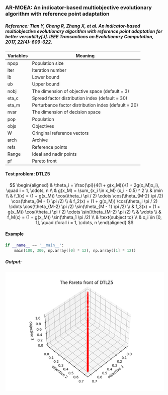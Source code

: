 ### AR-MOEA: An indicator-based multiobjective evolutionary algorithm with reference point adaptation

##### Reference: Tian Y, Cheng R, Zhang X, et al. An indicator-based multiobjective evolutionary algorithm with reference point adaptation for better versatility[J]. IEEE Transactions on Evolutionary Computation, 2017, 22(4): 609-622.

| Variables | Meaning                                              |
| --------- | ---------------------------------------------------- |
| npop      | Population size                                      |
| iter      | Iteration number                                     |
| lb        | Lower bound                                          |
| ub        | Upper bound                                          |
| nobj      | The dimension of objective space (default = 3)       |
| eta_c     | Spread factor distribution index (default = 30)      |
| eta_m     | Perturbance factor distribution index (default = 20) |
| nvar      | The dimension of decision space                      |
| pop       | Population                                           |
| objs      | Objectives                                           |
| W         | Oringinal reference vectors                          |
| arch      | Archive                                              |
| refs      | Reference points                                     |
| Range     | Ideal and nadir points                               |
| pf        | Pareto front                                         |

#### Test problem: DTLZ5

$$
\begin{aligned}
	& \theta_i = \frac{\pi}{4(1 + g(x_M))}(1 + 2g(x_M)x_i), \quad i = 1, \cdots, n \\
	& g(x_M) = \sum_{x_i \in x_M} (x_i - 0.5) ^ 2 \\
	& \min \\
	& f_1(x) = (1 + g(x_M)) \cos(\theta_i \pi / 2) \cdots \cos(\theta_{M-2} \pi /2) \cos(\theta_{M - 1} \pi /2) \\
	& f_2(x) = (1 + g(x_M)) \cos(\theta_i \pi / 2) \cdots \cos(\theta_{M-2} \pi /2) \sin(\theta_{M - 1} \pi /2) \\
	& f_3(x) = (1 + g(x_M)) \cos(\theta_i \pi / 2) \cdots \sin(\theta_{M-2} \pi /2) \\
	& \vdots \\
	& f_M(x) = (1 + g(x_M)) \sin(\theta_1 \pi /2) \\
	& \text{subject to} \\
	& x_i \in [0, 1], \quad \forall i = 1, \cdots, n
\end{aligned}
$$



#### Example

```python
if __name__ == '__main__':
    main(100, 300, np.array([0] * 12), np.array([1] * 12))
```

##### Output:

![](https://github.com/Xavier-MaYiMing/AR-MOEA/blob/main/Pareto%20front.png)

